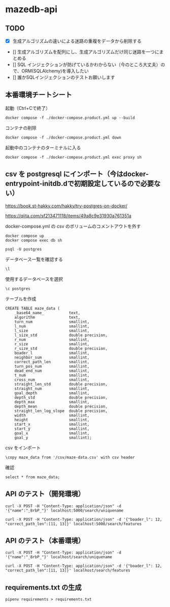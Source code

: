 # mazedb-api

## TODO

- [x] 生成アルゴリズムの違いによる迷路の重複をデータから削除する
- [] 生成アルゴリズムを配列にし、生成アルゴリズムだけ同じ迷路を一つにまとめる
- [] SQL インジェクションが防げているかわからない（今のところ大丈夫）ので、ORM(SQLAlchemy)を導入したい
- [] 誰かSQLインジェクションのテストお願いします

## 本番環境チートシート
起動（Ctrl+Cで終了）
```
docker compose -f ./docker-compose.product.yml up --build
```
コンテナの削除
```
docker compose -f ./docker-compose.product.yml down
```
起動中のコンテナのターミナルに入る
```
docker compose -f ./docker-compose.product.yml exec proxy sh
```

## csv を postgresql にインポート（今はdocker-entrypoint-initdb.dで初期設定しているので必要ない）

https://book.st-hakky.com/hakky/try-postgres-on-docker/

https://qiita.com/sf213471118/items/49a8c9e31930a761351a

docker-compose.yml の csv のボリュームのコメントアウトを外す

```
docker compose up
docker compose exec db sh
```

```
psql -U postgres
```

データベース一覧を確認する

```
\l
```

使用するデータベースを選択

```
\c postgres
```

テーブルを作成

```
CREATE TABLE maze_data (
    _base64_name_           text,
    algorithm               text,
    turn_num                smallint,
    l_num                   smallint,
    l_size                  smallint,
    l_size_std              double precision,
    r_num                   smallint,
    r_size                  smallint,
    r_size_std              double precision,
    boader_l                smallint,
    neighbor_sum            smallint,
    correct_path_len        smallint,
    turn_pos_num            smallint,
    dead_end_num            smallint,
    t_num                   smallint,
    cross_num               smallint,
    straight_len_std        double precision,
    straight_num            smallint,
    goal_depth              smallint,
    depth_std               double precision,
    depth_max               smallint,
    depth_mean              double precision,
    straight_len_log_slope  double precision,
    width                   smallint,
    height                  smallint,
    start_x                 smallint,
    start_y                 smallint,
    goal_x                  smallint,
    goal_y                  smallint);
```

csv をインポート

```
\copy maze_data from '/csv/maze-data.csv' with csv header
```

確認

```
select * from maze_data;
```

## API のテスト（開発環境）

```
curl -X POST -H "Content-Type: application/json" -d '{"name":"_8rbP_"}' localhost:5000/search/uniquename
```

```
curl -X POST -H "Content-Type: application/json" -d '{"boader_l": 12, "correct_path_len":[11, 13]}' localhost:5000/search/features
```

## API のテスト（本番環境）

```
curl -X POST -H "Content-Type: application/json" -d '{"name":"_8rbP_"}' localhost/search/uniquename
```

```
curl -X POST -H "Content-Type: application/json" -d '{"boader_l": 12, "correct_path_len":[11, 13]}' localhost/search/features
```

## requirements.txt の生成

```
pipenv requirements > requirements.txt
```
